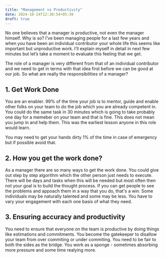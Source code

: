 ```yaml
---
title: "Management vs Productivity"
date: 2024-10-24T12:30:54+05:30
draft: true
---
```


No one believes that a manager is productive, not even the manager himself. Why is so? I’ve been managing people for a last few years and when you have been an individual contributor your whole life this seems like important but unproductive work. I’ll explain myself in detail in next few minutes but let’s take a moment to evaluate this feeling that we get.

The role of a manager is very different from that of an individual contributor and we need to get in terms with that idea first before we can be good at our job. So what are really the responsibilities of a manager?

## 1. Get Work Done

You are an enabler. 99% of the time your job is to mentor, guide and enable other folks on your team to do the job which you are already competent in. You could do the same task in 30 minutes which is going to take probably one day for a memeber on your team and that is fine. This does not mean you jump in and help them. This was the earliest lesson anyone in this role would learn. 

You may need to get your hands dirty 1% of the time in case of emergency but if possible avoid that.

## 2. How you get the work done?

As a manager there are so many ways to get the work done. You could give out step by step algorithm which the other person just needs to execute. There will be days and tasks when this will be needed but most often then not your goal is to build the thought process. If you can get people to see the problems and appoach them in a way that you do, that's a win. Some individuals may be naturally talented and some may be less. You have to vary your engagement with each one basis of what they need.

## 3. Ensuring accuracy and productivity

You need to ensure that everyone on the team is productive by doing things like estimations and commitments. You become the gatekeeper to disallow your team from over commiting or under commiting. You need to be fair to both the sides as the bridge. You work as a sponge - sometimes absorbing more pressure and some time realying more.